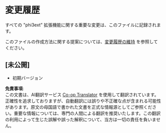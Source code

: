 <!--
CO_OP_TRANSLATOR_METADATA:
{
  "original_hash": "f27e920c85081d40ddb90607d7ceabd7",
  "translation_date": "2025-04-04T11:29:49+00:00",
  "source_file": "code\\07.Lab\\01\\AIPC\\extensions\\phi3ext\\CHANGELOG.md",
  "language_code": "ja"
}
-->
# 変更履歴

すべての "phi3ext" 拡張機能に関する重要な変更は、このファイルに記録されます。

このファイルの作成方法に関する提案については、[変更履歴の維持](http://keepachangelog.com/) を参照してください。

## [未公開]

- 初期バージョン

**免責事項**:  
この文書は、AI翻訳サービス [Co-op Translator](https://github.com/Azure/co-op-translator) を使用して翻訳されています。正確性を追求しておりますが、自動翻訳には誤りや不正確な点が含まれる可能性があります。原文の母国語で書かれた文書を正式な情報源としてご参照ください。重要な情報については、専門の人間による翻訳を推奨いたします。この翻訳の利用によって生じた誤解や誤った解釈について、当方は一切の責任を負いません。